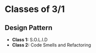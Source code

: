 # Classes of 3/1

## Design Pattern
* **Class 1:** S.O.L.I.D
* **Class 2:** Code Smells and Refactoring
